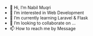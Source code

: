 - 👋 Hi, I’m Nabil Muqri
- 👀 I’m interested in Web Development
- 🌱 I’m currently learning Laravel & Flask
- 💞️ I’m looking to collaborate on ...
- 📫 How to reach me by Message

<!---
CQFitz/CQFitz is a ✨ special ✨ repository because its `README.md` (this file) appears on your GitHub profile.
You can click the Preview link to take a look at your changes.
--->
